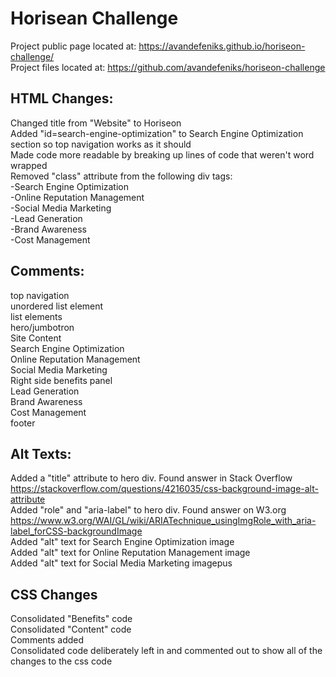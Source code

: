 # Horisean Challenge

Project public page located at: https://avandefeniks.github.io/horiseon-challenge/ <br>
Project files located at: https://github.com/avandefeniks/horiseon-challenge

## HTML Changes:
Changed title from "Website" to Horiseon <br>
Added "id=search-engine-optimization" to Search Engine Optimization section so top navigation works as it should<br>
Made code more readable by breaking up lines of code that weren't word wrapped<br>
Removed "class" attribute from the following div tags:<br>
    -Search Engine Optimization<br>
    -Online Reputation Management <br>
    -Social Media Marketing<br>
    -Lead Generation<br>
    -Brand Awareness<br>
    -Cost Management<br>

## Comments:
top navigation<br>
unordered list element <br>
list elements <br>
hero/jumbotron<br>
Site Content <br>
Search Engine Optimization <br>
Online Reputation Management<br> 
Social Media Marketing <br>
Right side benefits panel <br>
Lead Generation<br>
Brand Awareness<br>
Cost Management<br>
footer<br>

## Alt Texts:
Added a "title" attribute to hero div. Found answer in Stack Overflow<br>
https://stackoverflow.com/questions/4216035/css-background-image-alt-attribute <br>
Added "role" and "aria-label" to hero div. Found answer on W3.org <br>
https://www.w3.org/WAI/GL/wiki/ARIATechnique_usingImgRole_with_aria-label_forCSS-backgroundImage <br>
Added "alt" text for Search Engine Optimization image <br>
Added "alt" text for Online Reputation Management image <br>
Added "alt" text for Social Media Marketing imagepus <br>

## CSS Changes
Consolidated "Benefits" code <br>
Consolidated "Content" code <br>
Comments added <br>
Consolidated code deliberately left in and commented out to show all of the changes to the css code <br>

